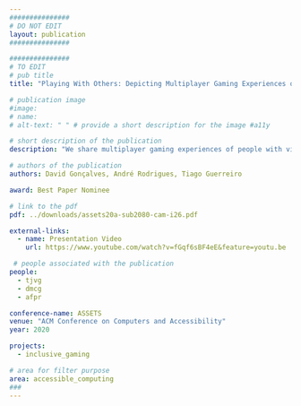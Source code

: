```yaml
---
###############
# DO NOT EDIT
layout: publication
###############

###############
# TO EDIT
# pub title
title: "Playing With Others: Depicting Multiplayer Gaming Experiences of People With Visual Impairments"

# publication image
#image:
# name: 
# alt-text: " " # provide a short description for the image #a11y

# short description of the publication
description: "We share multiplayer gaming experiences of people with visual impairments collected from interviews with 10 adults and 10 minors, and 140 responses to an online survey. We include the perspectives of 17 sighted people who play with someone who has a visual impairment, collected in a second online survey. Our focus is on group play, particularly on the problems and opportunities that arise from mixed-visual-ability scenarios. These show that people with visual impairments are playing diverse games, but face limitations in playing with others who have different visual abilities."

# authors of the publication
authors: David Gonçalves, André Rodrigues, Tiago Guerreiro

award: Best Paper Nominee

# link to the pdf
pdf: ../downloads/assets20a-sub2080-cam-i26.pdf

external-links:
  - name: Presentation Video
    url: https://www.youtube.com/watch?v=fGqf6sBF4eE&feature=youtu.be

 # people associated with the publication
people:
  - tjvg
  - dmcg
  - afpr

conference-name: ASSETS
venue: "ACM Conference on Computers and Accessibility"
year: 2020

projects:
  - inclusive_gaming

# area for filter purpose
area: accessible_computing
###
---
```

